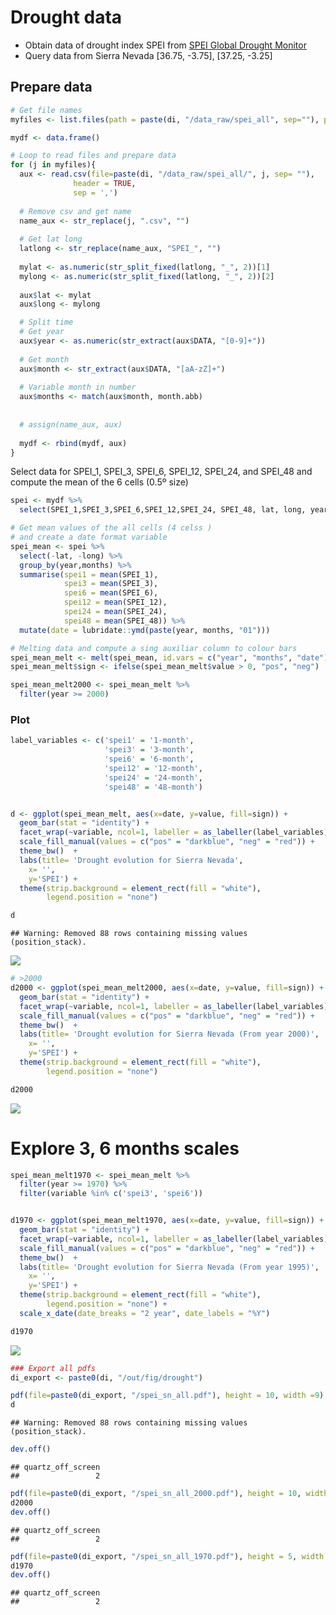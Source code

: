 Drought data
============

-   Obtain data of drought index SPEI from [SPEI Global Drought Monitor](http://sac.csic.es/spei/map/maps.html)
-   Query data from Sierra Nevada \[36.75, -3.75\], \[37.25, -3.25\]

Prepare data
------------

``` r
# Get file names
myfiles <- list.files(path = paste(di, "/data_raw/spei_all", sep=""), pattern = "\\.csv$")

mydf <- data.frame() 

# Loop to read files and prepare data
for (j in myfiles){ 
  aux <- read.csv(file=paste(di, "/data_raw/spei_all/", j, sep= ""),
              header = TRUE,
              sep = ',')
  
  # Remove csv and get name 
  name_aux <- str_replace(j, ".csv", "") 
  
  # Get lat long
  latlong <- str_replace(name_aux, "SPEI_", "")
  
  mylat <- as.numeric(str_split_fixed(latlong, "_", 2))[1]
  mylong <- as.numeric(str_split_fixed(latlong, "_", 2))[2]
  
  aux$lat <- mylat
  aux$long <- mylong 

  # Split time 
  # Get year 
  aux$year <- as.numeric(str_extract(aux$DATA, "[0-9]+"))
  
  # Get month 
  aux$month <- str_extract(aux$DATA, "[aA-zZ]+")
  
  # Variable month in number 
  aux$months <- match(aux$month, month.abb)
  
  
  # assign(name_aux, aux)
  
  mydf <- rbind(mydf, aux)
}
```

Select data for SPEI\_1, SPEI\_3, SPEI\_6, SPEI\_12, SPEI\_24, and SPEI\_48 and compute the mean of the 6 cells (0.5º size)

``` r
spei <- mydf %>% 
  select(SPEI_1,SPEI_3,SPEI_6,SPEI_12,SPEI_24, SPEI_48, lat, long, year, months) 

# Get mean values of the all cells (4 celss ) 
# and create a date format variable 
spei_mean <- spei %>% 
  select(-lat, -long) %>% 
  group_by(year,months) %>% 
  summarise(spei1 = mean(SPEI_1),
            spei3 = mean(SPEI_3),
            spei6 = mean(SPEI_6),
            spei12 = mean(SPEI_12),
            spei24 = mean(SPEI_24),
            spei48 = mean(SPEI_48)) %>%
  mutate(date = lubridate::ymd(paste(year, months, "01"))) 

# Melting data and compute a sing auxiliar column to colour bars 
spei_mean_melt <- melt(spei_mean, id.vars = c("year", "months", "date"))
spei_mean_melt$sign <- ifelse(spei_mean_melt$value > 0, "pos", "neg")

spei_mean_melt2000 <- spei_mean_melt %>% 
  filter(year >= 2000)
```

### Plot

``` r
label_variables <- c('spei1' = '1-month',
                     'spei3' = '3-month',
                     'spei6' = '6-month',
                     'spei12' = '12-month',
                     'spei24' = '24-month',
                     'spei48' = '48-month')


d <- ggplot(spei_mean_melt, aes(x=date, y=value, fill=sign)) +  
  geom_bar(stat = "identity") + 
  facet_wrap(~variable, ncol=1, labeller = as_labeller(label_variables)) + 
  scale_fill_manual(values = c("pos" = "darkblue", "neg" = "red")) +
  theme_bw()  + 
  labs(title= 'Drought evolution for Sierra Nevada',
    x= '',
    y='SPEI') +
  theme(strip.background = element_rect(fill = "white"),
        legend.position = "none") 

d
```

    ## Warning: Removed 88 rows containing missing values (position_stack).

![](explore_drought_spei_regional_files/figure-markdown_github/unnamed-chunk-3-1.png)

``` r
# >2000
d2000 <- ggplot(spei_mean_melt2000, aes(x=date, y=value, fill=sign)) +  
  geom_bar(stat = "identity") + 
  facet_wrap(~variable, ncol=1, labeller = as_labeller(label_variables)) + 
  scale_fill_manual(values = c("pos" = "darkblue", "neg" = "red")) +
  theme_bw()  + 
  labs(title= 'Drought evolution for Sierra Nevada (From year 2000)',
    x= '',
    y='SPEI') +
  theme(strip.background = element_rect(fill = "white"),
        legend.position = "none") 

d2000
```

![](explore_drought_spei_regional_files/figure-markdown_github/unnamed-chunk-3-2.png)

Explore 3, 6 months scales
==========================

``` r
spei_mean_melt1970 <- spei_mean_melt %>% 
  filter(year >= 1970) %>%
  filter(variable %in% c('spei3', 'spei6'))


d1970 <- ggplot(spei_mean_melt1970, aes(x=date, y=value, fill=sign)) +  
  geom_bar(stat = "identity") + 
  facet_wrap(~variable, ncol=1, labeller = as_labeller(label_variables)) + 
  scale_fill_manual(values = c("pos" = "darkblue", "neg" = "red")) +
  theme_bw()  + 
  labs(title= 'Drought evolution for Sierra Nevada (From year 1995)',
    x= '',
    y='SPEI') +
  theme(strip.background = element_rect(fill = "white"),
        legend.position = "none") +
  scale_x_date(date_breaks = "2 year", date_labels = "%Y")

d1970
```

![](explore_drought_spei_regional_files/figure-markdown_github/unnamed-chunk-4-1.png)

``` r
### Export all pdfs
di_export <- paste0(di, "/out/fig/drought") 

pdf(file=paste0(di_export, "/spei_sn_all.pdf"), height = 10, width =9)
d 
```

    ## Warning: Removed 88 rows containing missing values (position_stack).

``` r
dev.off() 
```

    ## quartz_off_screen 
    ##                 2

``` r
pdf(file=paste0(di_export, "/spei_sn_all_2000.pdf"), height = 10, width =9)
d2000
dev.off()
```

    ## quartz_off_screen 
    ##                 2

``` r
pdf(file=paste0(di_export, "/spei_sn_all_1970.pdf"), height = 5, width =9)
d1970
dev.off()
```

    ## quartz_off_screen 
    ##                 2
